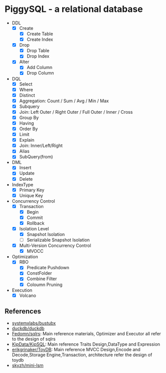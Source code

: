 # PiggySQL - a relational database 
- DDL
  - [x] Create
    - [x] Create Table
    - [x] Create Index
  - [x] Drop
    - [x] Drop Table
    - [x] Drop Index
  - [x] Alter
    - [x] Add Column
    - [x] Drop Column
- DQL
  - [x] Select
  - [x] Where
  - [x] Distinct
  - [x] Aggregation: Count / Sum / Avg / Min / Max
  - [x] Subquery
  - [x] Join: Left Outer / Right Outer / Full Outer / Inner / Cross
  - [x] Group By
  - [x] Having
  - [x] Order By
  - [x] Limit
  - [x] Explain
  - [x] Join: Inner/Left/Right
  - [x] Alias
  - [x] SubQuery(from)
- DML
  - [x] Insert
  - [x] Update
  - [x] Delete
- IndexType
  - [x] Primary Key
  - [x] Unique Key
- Concurrency Control
  - [x] Transaction
    - [x] Begin
    - [x] Commit
    - [x] Rollback
  - [x] Isolation Level
    - [x] Snapshot Isolation
    - [ ] Serializable Snapshot Isolation
  - [x] Multi-Version Concurrency Control  
    - [x] MVOCC
- Optimization
  - [x] RBO
    - [x] Predicate Pushdown
    - [x] ConstFolder
    - [x] Combine Filter
    - [x] Coloumn Pruning
- Execution
  - [x] Volcano

## References
- [systemxlabs/bustubx](https://github.com/systemxlabs/bustubx)
- [duckdb/duckdb](https://github.com/duckdb/duckdb)
- [Fedomn/sqlrs](https://github.com/Fedomn/sqlrs): Main reference materials, Optimizer and Executor all refer to the design of sqlrs
- [KipData/KipSQL](https://github.com/KipData/KipSQL): Main reference Traits Design,DataType and Expression
- [erikgrinaker/ToyDB](https://github.com/erikgrinaker/toydb): Main reference MVCC Design,Encode and Decode,Storage Engine,Transaction, architecture refer the design of toydb
- [skyzh/mini-lsm](https://github.com/skyzh/mini-lsm)

